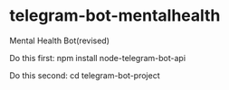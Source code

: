 # telegram-bot-mentalhealth
Mental Health Bot(revised)



Do this first:
npm install node-telegram-bot-api


Do this second:
cd telegram-bot-project

